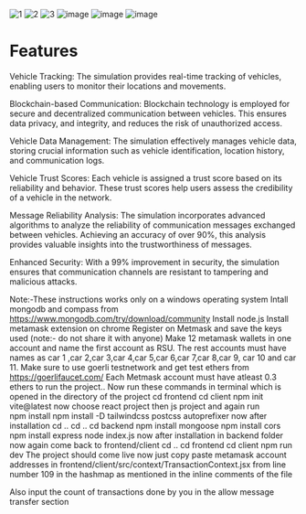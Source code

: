 ![1](https://github.com/hardikbahri/Vanet/assets/79997594/b961a097-39a0-41fb-8391-5597593df3f7)
![2](https://github.com/hardikbahri/Vanet/assets/79997594/3e405ed8-df0a-4798-944d-aef3908ee992)
![3](https://github.com/hardikbahri/Vanet/assets/79997594/7a651155-c048-4346-9b08-6f9dab284414)
![image](https://github.com/hardikbahri/Vanet/assets/79997594/2fb40a4f-5e33-4d60-a098-e750516b8f61)
![image](https://github.com/hardikbahri/Vanet/assets/79997594/8c66335c-7854-4ae2-93b2-f354e4c79bc2)
![image](https://github.com/hardikbahri/Vanet/assets/79997594/c69313af-fb52-4ae5-9797-2ac2c612b5f1)
# Features
Vehicle Tracking: The simulation provides real-time tracking of vehicles, enabling users to monitor their locations and movements.

Blockchain-based Communication: Blockchain technology is employed for secure and decentralized communication between vehicles. This ensures data privacy, and integrity, and reduces the risk of unauthorized access.
	
Vehicle Data Management: The simulation effectively manages vehicle data, storing crucial information such as vehicle identification, location history, and communication logs.

Vehicle Trust Scores: Each vehicle is assigned a trust score based on its reliability and behavior. These trust scores help users assess the credibility of a vehicle in the network.

Message Reliability Analysis: The simulation incorporates advanced algorithms to analyze the reliability of communication messages exchanged between vehicles. Achieving an accuracy of over 90%, this analysis provides valuable insights into the trustworthiness of messages.

Enhanced Security: With a 99% improvement in security, the simulation ensures that communication channels are resistant to tampering and malicious attacks.



Note:-These instructions works only on a windows operating system
Intall mongodb and compass from https://www.mongodb.com/try/download/community
Install node.js 
Install metamask extension on chrome
Register on Metmask and save the keys used (note:- do not share it with anyone)
Make 12 metamask wallets in one account and name the first account as RSU.
The rest accounts must have names as car 1 ,car 2,car 3,car 4,car 5,car 6,car 7,car 8,car 9, car 10 and car 11.
Make sure to use goerli testnetwork and get test ethers from https://goerlifaucet.com/
Each Metmask account must have atleast 0.3 ethers to run the project..
Now run these commands in terminal which is opened in the directory of the project
               cd frontend
               cd client
               npm init vite@latest
now choose react project then js project 
and again run  
               npm install
               npm install -D tailwindcss postcss autoprefixer
now after installation
               cd ..
               cd ..
               cd backend
               npm install mongoose
               npm install cors
               npm install express
               node index.js
now after installation in backend folder now again come back to frontend/client
               cd ..
               cd frontend
               cd client
               npm run dev
The project should come live now just copy paste metamask account addresses in frontend/client/src/context/TransactionContext.jsx from line number 109
in the hashmap as mentioned in the inline comments of the file
 
Also input the count of transactions done by you in the allow message transfer section
               




